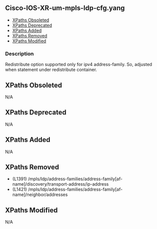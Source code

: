 ## Cisco-IOS-XR-um-mpls-ldp-cfg.yang

- [XPaths Obsoleted](#xpaths-obsoleted)
- [XPaths Deprecated](#xpaths-deprecated)
- [XPaths Added](#xpaths-added)
- [XPaths Removed](#xpaths-removed)
- [XPaths Modified](#xpaths-modified)

### Description

Redistribute option supported only for ipv4 address-family. So, adjusted when statement under redistribute container.

## XPaths Obsoleted

N/A

## XPaths Deprecated

N/A

## XPaths Added

N/A

## XPaths Removed

- (L1391)	/mpls/ldp/address-families/address-family[af-name]/discovery/transport-address/ip-address
- (L1421)	/mpls/ldp/address-families/address-family[af-name]/neighbor/addresses

## XPaths Modified

N/A

